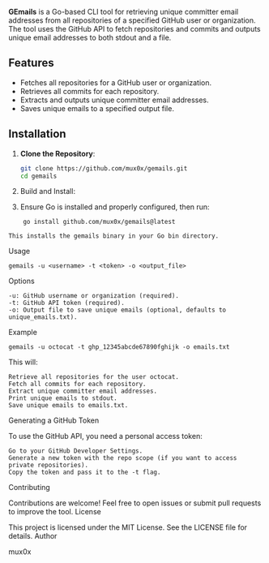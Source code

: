 **GEmails** is a Go-based CLI tool for retrieving unique committer email addresses from all repositories of a specified GitHub user or organization. The tool uses the GitHub API to fetch repositories and commits and outputs unique email addresses to both stdout and a file.

## Features

- Fetches all repositories for a GitHub user or organization.
- Retrieves all commits for each repository.
- Extracts and outputs unique committer email addresses.
- Saves unique emails to a specified output file.

## Installation

1. **Clone the Repository**:

   ```bash
   git clone https://github.com/mux0x/gemails.git
   cd gemails
   ```
2. Build and Install:

3. Ensure Go is installed and properly configured, then run:
```
    go install github.com/mux0x/gemails@latest
```
    This installs the gemails binary in your Go bin directory.

Usage
```
gemails -u <username> -t <token> -o <output_file>
```
Options

    -u: GitHub username or organization (required).
    -t: GitHub API token (required).
    -o: Output file to save unique emails (optional, defaults to unique_emails.txt).

Example
```
gemails -u octocat -t ghp_12345abcde67890fghijk -o emails.txt
```
This will:

    Retrieve all repositories for the user octocat.
    Fetch all commits for each repository.
    Extract unique committer email addresses.
    Print unique emails to stdout.
    Save unique emails to emails.txt.

Generating a GitHub Token

To use the GitHub API, you need a personal access token:

    Go to your GitHub Developer Settings.
    Generate a new token with the repo scope (if you want to access private repositories).
    Copy the token and pass it to the -t flag.

Contributing

Contributions are welcome! Feel free to open issues or submit pull requests to improve the tool.
License

This project is licensed under the MIT License. See the LICENSE file for details.
Author

mux0x
